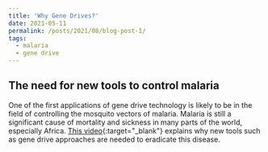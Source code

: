 ```yaml
---
title: 'Why Gene Drives?'
date: 2021-05-11
permalink: /posts/2021/08/blog-post-1/
tags:
  - malaria
  - gene drive
---
```


## The need for new tools to control malaria

One of the first applications of gene drive technology is likely to be in the field of controlling the mosquito vectors of malaria. Malaria is still a significant cause of mortality and sickness in many parts of the world, especially Africa. [This video](https://wmich.edu/sites/default/files/attachments/u699/2020/MalariaToolKitPresentation.mp4){:target="_blank"} explains why new tools such as gene drive approaches are needed to eradicate this disease.